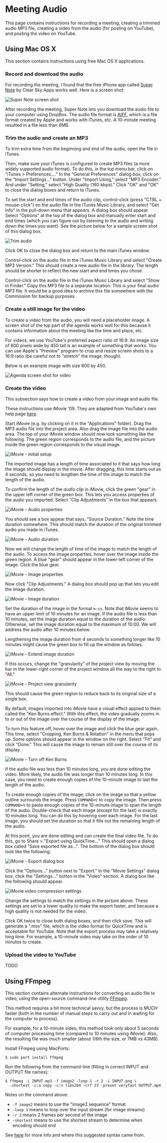 Meeting Audio
=============

This page contains instructions for recording a meeting, creating a
trimmed audio MP3 file, creating a video from the audio
(for posting on YouTube), and posting the video on YouTube.


Using Mac OS X
--------------

This section contains instructions using free Mac OS X applications.


### Record and download the audio

For recording the meeting, I found that the free iPhone app called
[Super Note][super-note] by Clear Sky Apps works well.  Here is a
screen shot:

![](images/supernote.png "Super Note screen shot")

After recording the meeting, Super Note lets you download the audio file
to your computer using DropBox.  The audio file format is [AIFF][aiff],
which is a file format created by Apple and works with iTunes, etc.
A 10-minute meeting resulted in a file less than 6MB.


### Trim the audio and create an MP3

To trim extra time from the beginning and end of the audio, open the
file in iTunes.

Then, make sure your iTunes is configured to create MP3 files (a more
widely supported audio format).  To do this, in the top menu bar,
click on "iTunes > Preferences...."  In the "General Preferences"
dialog box, click on the "Import Settings..." button.  Under
"Import Using," select "MP3 Encoder."  And under "Setting," select
"High Quality (160 kbps)."  Click "OK" and "OK" to close the dialog
boxes and return to iTunes.

To set the start and end times of the audio clip, control-click
(press "CTRL + mouse-click") on the audio file in the iTunes Music Library,
and select "Get Info" in the pull-down menu that appears.
A dialog box should appear.
Select "Options" at the top of the dialog box and manually enter start
and end times (which you can figure out by listening to the audio and
writing down the times you want).  See the picture below for a sample
screen shot of this dialog box.

![](images/audio_trim.png "Trim audio")

Click OK to close the dialog box and return to the main iTunes window.

Control-click on the audio file in the iTunes Music Library
and select "Create MP3 Version."  This should create a new audio file
in the library.  The length should be shorter to reflect the new start
and end times you chose.

Control-click on the audio file in the iTunes Music Library
and select "Show in Finder."  Copy this MP3 file to a separate location.
This is your final audio MP3 file.  It would be a good idea to archive
this file somewhere with the Commission for backup purposes.


### Create a still image for the video

To create a video from the audio, you will need a placeholder image.
A screen shot of the top part of the agenda works well for this because
it contains information about the meeting like the time and place, etc.

For videos, we use YouTube's preferred aspect ratio of 16:9.  An image
size of 800 pixels wide by 450 tall is an example of something that works.
You can use Apple's "Preview" program to crop and resize screen shots
to a 16:9 ratio (be careful not to "stretch" the image, though).

Below is an example image with size 800 by 450.

![](images/agenda_screen_shot.png "Agenda screen shot for video")


### Create the video

This subsection says how to create a video from your image and audio file.

These instructions use iMovie '09.  They are adapted from YouTube's own
help page [here][youtube-help].

Start iMovie (e.g. by clicking on it in the "Applications" folder).
Drag the MP3 audio file into the project area.  Also drag the image file
into the audio area.  The top of your iMovie window should now look
something like the following.  The green region corresponds to the
audio file, and the picture inside the green region corresponds to
the visual image.

![](images/imovie_01_initial_setup.png "iMovie - initial setup")

The imported image has a length of time associated to it
that says how long the image should display in the movie.
After dragging, this time starts out as 4 seconds, so you need to lengthen
the time of the image to match the length of the audio.

To confirm the length of the _audio clip_ in iMovie, click the green "gear"
in the upper left corner of the green box.  This lets you access
properties of the audio you imported.  Select "Clip Adjustments" in the
box that appears.

![](images/imovie_02_audio_properties.png "iMovie - Audio properties")

You should see a box appear that says, "Source Duration."  Note the time
duration somewhere.  This should match the duration of the original
trimmed audio you made in iTunes.

![](images/imovie_03_audio_duration.png "iMovie - Audio duration")

Now we will change the length of time of the image to match
the length of the audio.  To access the image properties, hover over the
image inside the green region.  A blue "gear" should appear in
the lower-left corner of the image.  Click the blue gear.

![](images/imovie_04_image_properties.png "iMovie - Image properties")

Now click "Clip Adjustments."  A dialog box should pop up that lets you
edit the image duration.

![](images/imovie_05_image_duration.png "iMovie - Image duration")

Set the duration of the image in the format `m:ss`.  Note that iMovie
seems to have an upper limit of 10 minutes for an image.
If the audio file is less than 10 minutes, set the image duration
equal to the duration of the audio.  Otherwise, set the image duration
equal to the maximum of 10:00.  We will address the audio after
10 minutes below.

Lengthening the image duration from 4 seconds to something longer
like 10 minutes might cause the green box to fill up the window as follows.

![](images/imovie_06_extend_image_duration.png "iMovie - Extend image duration")

If this occurs, change the "granularity" of the project view by moving
the bar in the lower-right corner of the project window all the way to
the right to "All."

![](images/imovie_07_granularity.png "iMovie - Project view granularity")

This should cause the green region to reduce back to its original size
of a single box.

By default, images imported into iMovie have a visual effect applied
to them called the "Ken Burns effect."  With this effect, the video
gradually zooms in to or out of the image over the course of the display
of the image.

To turn this feature off, hover over the image and click the blue gear
again.  This time, select "Cropping, Ken Burns & Rotation" in the menu
that pops up.  Some options should appear in the window on the right.
Select "Fit" and click "Done."  This will cause the image to remain still
over the course of its display.

![](images/imovie_08_turn_off_ken_burns.png "iMovie - Turn off Ken Burns")

If the audio file was less than 10 minutes long, you are done editing
the video.  More likely, the audio file was longer than 10
minutes long.  In this case, you need to create enough copies of
the 10-minute image to last the length of the audio.

To create enough copies of the image, click on the image so that a yellow
outline surrounds the image.  Press `COMMAND+C` to copy the image.
Then press `COMMAND+V` to paste enough copies of the 10-minute
image to span the length of the audio.  Double-check that each image
(except for the last) is exactly 10 minutes long.  You can do this by
hovering over each image.  For the last image, you should set the
duration so that it fills out the remaining length of the audio.

At this point, you are done editing and can create the final video file.
To do this, go to Share > "Export using QuickTime..."  This should
open a dialog box called "Save exported file as...".  The bottom of the
dialog box should look like the following:

![](images/imovie_09_export_dialog_box.png "iMovie - Export dialog box")


Click the "Options..." button next to "Export."  In the "Movie Settings"
dialog box, click the "Settings..." button in the "Video" section.
A dialog box like the following should appear.

![](images/imovie_10_video_compression.png "iMovie video compression settings")

Change the settings to match the settings in the picture above.
These settings are set to a lower quality to make the export faster, and
because a high quality is not needed for the video.

Click OK twice to close both dialog boxes, and then click save.
This will generate a ".mov" file, which is the video format for QuickTime
and is acceptable for YouTube.  Note that the export process may take a
relatively long time.  For example, a 10-minute video may take on the
order of 10 minutes to create.


### Upload the video to YouTube

TODO


Using FFmpeg
------------

This section contains alternate instructions for converting an
audio file to video, using the open-source command-line utility
[FFmpeg][ffmpeg].

This method requires a bit more technical savvy, but the process is _MUCH_
faster (both in the number of manual steps to carry out and in waiting
for the computer to process).

For example, for a 10-minute video, this method took only about 5 seconds
of computer processing time (compared to 10 minutes using iMovie).
Also, the resulting file was much smaller (about 1/6th the size, or
7MB vs 43MB).

Install FFmpeg using MacPorts:

    $ sudo port install ffmpeg

Run the following from the command-line (filling in correct INPUT
and OUTPUT file names):

    $ ffmpeg -i INPUT.mp3 -f image2 -loop 1 -r 2 -i INPUT.png \
      -shortest -c:a copy -c:v libx264 -crf 23 -preset veryfast OUTPUT.mp4

Notes on the command above:

* `-f image2` means to use the "image2 sequence" format
* `-loop 1` means to loop over the input stream (for image streams)
* `-r 2` means 2 frames per second of the image
* `-shortest` means to use the shortest stream to determine when encoding
  should end

See [here](http://superuser.com/a/538168) for more info and where this
suggested syntax came from.


[aiff]: http://en.wikipedia.org/wiki/Audio_Interchange_File_Format
[ffmpeg]: https://www.ffmpeg.org/
[super-note]: http://www.clearskyapps.com/portfolio/super-note
[youtube-help]: https://support.google.com/youtube/answer/1696878?hl=en
